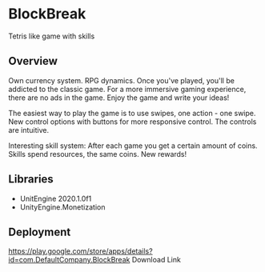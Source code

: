 # BlockBreak
Tetris like game with skills
## Overview
Own currency system. RPG dynamics. Once you've played, you'll be addicted to the classic game. For a more immersive gaming experience, there are no ads in the game. Enjoy the game and write your ideas!

The easiest way to play the game is to use swipes, one action - one swipe. New control options with buttons for more responsive control. The controls are intuitive.

Interesting skill system:
After each game you get a certain amount of coins. Skills spend resources, the same coins. New rewards!
## Libraries
- UnitEngine 2020.1.0f1 
- UnityEngine.Monetization
## Deployment
https://play.google.com/store/apps/details?id=com.DefaultCompany.BlockBreak
Download Link 
